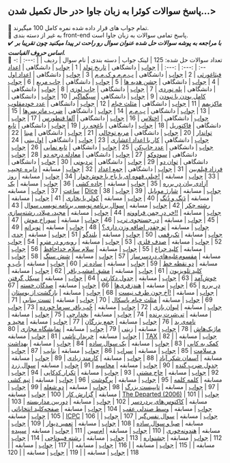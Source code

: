 ## پاسخ سوالات کوئرا به زبان جاوا <در حال تکمیل شدن...>
:small_blue_diamond: تمام جواب های قرار داده شده نمره کامل 100 میگیرند.
<br /> :small_blue_diamond: به غیر از دسته بندی front-end پاسخ تمامی سوالات به زبان جاوا است.
<br /> :heavy_check_mark: ***با مراجعه به پوشه سوالات حل شده عنوان سوال رو راحت تر پیدا میکنید چون تقریبا بر اساس حروف الفباست.***
<br /> :small_blue_diamond: تعداد سوالات حل شده: 125
| لینک جواب | دسته بندی | نام سوال | ردیف |
| :---: | :---: | :---: | :---: |
| [جواب](https://github.com/BaharehViani/Quera-Solutions/blob/main/%D8%B3%D9%88%D8%A7%D9%84%D8%A7%D8%AA%20%D8%AD%D9%84%20%D8%B4%D8%AF%D9%87/%D8%AA%D8%A7%D8%B1%DB%8C%D8%AE%20%D8%AA%D9%88%D9%84%D8%AF/App.java) | دانشگاهی | [تاریخ تولد](https://quera.org/problemset/615) | 1
| [جواب](https://github.com/BaharehViani/Quera-Solutions/blob/main/%D8%B3%D9%88%D8%A7%D9%84%D8%A7%D8%AA%20%D8%AD%D9%84%20%D8%B4%D8%AF%D9%87/%D8%A7%D8%B9%D8%AF%D8%A7%D8%AF%20%D9%81%DB%8C%D8%AB%D8%A7%D8%BA%D9%88%D8%B1%D8%AB%DB%8C/App.java) | دانشگاهی | [اعداد فیثاغورثی](https://quera.org/problemset/280) | 2
| [جواب](https://github.com/BaharehViani/Quera-Solutions/blob/main/%D8%B3%D9%88%D8%A7%D9%84%D8%A7%D8%AA%20%D8%AD%D9%84%20%D8%B4%D8%AF%D9%87/%D8%A8.%D9%85.%D9%85%20%D9%88%20%DA%A9.%D9%85.%D9%85/App.java) | دانشگاهی | [ب.م.م و ک.م.م](https://quera.org/problemset/590) | 3
| [جواب](https://github.com/BaharehViani/Quera-Solutions/blob/main/%D8%B3%D9%88%D8%A7%D9%84%D8%A7%D8%AA%20%D8%AD%D9%84%20%D8%B4%D8%AF%D9%87/%D8%A7%D8%B9%D8%AF%D8%A7%D8%AF%20%D8%A7%D9%88%D9%84/App.java) | دانشگاهی | [اعداد اول](https://quera.org/problemset/293) | 4
| [جواب](https://github.com/BaharehViani/Quera-Solutions/blob/main/%D8%B3%D9%88%D8%A7%D9%84%D8%A7%D8%AA%20%D8%AD%D9%84%20%D8%B4%D8%AF%D9%87/%D8%AC%D8%B4%D9%86%20%D9%87%D8%AF%DB%8C%D9%87%E2%80%8C%D9%87%D8%A7/App.java) | دانشگاهی | [جشن هدیه ها](https://quera.org/problemset/660) | 5
| [جواب](https://github.com/BaharehViani/Quera-Solutions/blob/main/%D8%B3%D9%88%D8%A7%D9%84%D8%A7%D8%AA%20%D8%AD%D9%84%20%D8%B4%D8%AF%D9%87/%DA%86%D8%A7%D9%BE%20%D9%85%D8%B1%D8%A8%D8%B9/App.java) | دانشگاهی | [چاپ مربع](https://quera.org/problemset/591) | 6
| [جواب](https://github.com/BaharehViani/Quera-Solutions/blob/main/%D8%B3%D9%88%D8%A7%D9%84%D8%A7%D8%AA%20%D8%AD%D9%84%20%D8%B4%D8%AF%D9%87/%D9%BE%D9%84%D9%87%E2%80%8C%D9%86%D9%88%D8%B1%D8%AF%DB%8C/App.java) | دانشگاهی | [پله نوردی](https://quera.org/problemset/603) | 7
| [جواب](https://github.com/BaharehViani/Quera-Solutions/blob/main/%D8%B3%D9%88%D8%A7%D9%84%D8%A7%D8%AA%20%D8%AD%D9%84%20%D8%B4%D8%AF%D9%87/%DA%86%D8%A7%D9%BE%20%D9%84%D9%88%D8%B2%DB%8C/App.java) | دانشگاهی | [چاپ لوزی](https://quera.org/problemset/618) | 8
| [جواب](https://github.com/BaharehViani/Quera-Solutions/blob/main/%D8%B3%D9%88%D8%A7%D9%84%D8%A7%D8%AA%20%D8%AD%D9%84%20%D8%B4%D8%AF%D9%87/%DA%A9%D8%A7%D9%85%D9%84%20%D8%A8%D9%88%D8%AF%D9%86%20%DB%8C%D8%A7%20%D9%86%D8%A8%D9%88%D8%AF%D9%86/App.java) | دانشگاهی | [کامل بودن یا نبودن](https://quera.org/problemset/282) | 9
| [جواب](https://github.com/BaharehViani/Quera-Solutions/blob/main/%D8%B3%D9%88%D8%A7%D9%84%D8%A7%D8%AA%20%D8%AD%D9%84%20%D8%B4%D8%AF%D9%87/%D8%B3%DB%8C%DA%AF%D9%85%D8%A7%DA%AF%DB%8C%D8%B1/App.java) | دانشگاهی | [سیگماگیر](https://quera.org/problemset/647) | 10
| [جواب](https://github.com/BaharehViani/Quera-Solutions/blob/main/%D8%B3%D9%88%D8%A7%D9%84%D8%A7%D8%AA%20%D8%AD%D9%84%20%D8%B4%D8%AF%D9%87/%D9%85%D8%A7%DA%A9%D8%B2%DB%8C%D9%85%D9%85/App.java) | دانشگاهی | [ماکزیمم](https://quera.org/problemset/588) | 11
| [جواب](https://github.com/BaharehViani/Quera-Solutions/blob/main/%D8%B3%D9%88%D8%A7%D9%84%D8%A7%D8%AA%20%D8%AD%D9%84%20%D8%B4%D8%AF%D9%87/%D9%85%D8%AB%D9%84%D8%AB%20%D8%AE%DB%8C%D8%A7%D9%85/App.java) | دانشگاهی | [مثلث خیام](https://quera.org/problemset/595) | 12
| [جواب](https://github.com/BaharehViani/Quera-Solutions/blob/main/%D8%B3%D9%88%D8%A7%D9%84%D8%A7%D8%AA%20%D8%AD%D9%84%20%D8%B4%D8%AF%D9%87/%D8%B9%D8%AF%D8%AF%20%D8%AE%D9%88%D8%AF%D9%85%D9%82%D9%84%D9%88%D8%A8/App.java) | دانشگاهی | [عدد خودمقلوب](https://quera.org/problemset/617) | 13
| [جواب](https://github.com/BaharehViani/Quera-Solutions/blob/main/%D8%B3%D9%88%D8%A7%D9%84%D8%A7%D8%AA%20%D8%AD%D9%84%20%D8%B4%D8%AF%D9%87/%D8%A8.%D9%85.%D9%85/App.java) | دانشگاهی | [ب.م.م](https://quera.org/problemset/305) | 14
| [جواب](https://github.com/BaharehViani/Quera-Solutions/blob/main/%D8%B3%D9%88%D8%A7%D9%84%D8%A7%D8%AA%20%D8%AD%D9%84%20%D8%B4%D8%AF%D9%87/%D8%B6%D8%B1%D8%A8%20%D9%85%D8%A7%D8%AA%D8%B1%DB%8C%D8%B3%E2%80%8C%D9%87%D8%A7/App.java) | دانشگاهی | [ضرب ماتریس‌ها](https://quera.org/problemset/607) | 15
| [جواب](https://github.com/BaharehViani/Quera-Solutions/blob/main/%D8%B3%D9%88%D8%A7%D9%84%D8%A7%D8%AA%20%D8%AD%D9%84%20%D8%B4%D8%AF%D9%87/%D8%A7%D8%AE%D8%AA%D9%84%D8%A7%D8%B3/App.java) | دانشگاهی | [اختلاس](https://quera.org/problemset/177664) | 16
| [جواب](https://github.com/BaharehViani/Quera-Solutions/blob/main/%D8%B3%D9%88%D8%A7%D9%84%D8%A7%D8%AA%20%D8%AD%D9%84%20%D8%B4%D8%AF%D9%87/%D8%A2%D9%84%D9%81%D8%A7%20%D9%82%D9%86%D8%B7%D9%88%D8%B1%D8%B3/App.java) | دانشگاهی | [آلفا قنطورس](https://quera.org/problemset/66859) | 17
| [جواب](https://github.com/BaharehViani/Quera-Solutions/blob/main/%D8%B3%D9%88%D8%A7%D9%84%D8%A7%D8%AA%20%D8%AD%D9%84%20%D8%B4%D8%AF%D9%87/%D9%81%D8%A7%DA%A9%D8%AA%D9%88%D8%B1%DB%8C%D9%84/App.java) | دانشگاهی | [فاکتوریل](https://quera.org/problemset/589) | 18
| [جواب](https://github.com/BaharehViani/Quera-Solutions/blob/main/%D8%B3%D9%88%D8%A7%D9%84%D8%A7%D8%AA%20%D8%AD%D9%84%20%D8%B4%D8%AF%D9%87/%D8%A8%D8%A7%D8%BA%DA%86%D9%87%20%D8%B1%D8%B2/App.java) | دانشگاهی | [باغچه رز](https://quera.org/problemset/66867) | 19
| [جواب](https://github.com/BaharehViani/Quera-Solutions/blob/main/%D8%B3%D9%88%D8%A7%D9%84%D8%A7%D8%AA%20%D8%AD%D9%84%20%D8%B4%D8%AF%D9%87/%D8%AA%D8%A7%D8%A8%D8%B9%20%D8%AA%D9%88%D8%A7%D9%86%D8%AF%D8%A7%D8%B1/App.java) | دانشگاهی | [تابع تواندار](https://quera.org/problemset/304) | 20
| [جواب](https://github.com/BaharehViani/Quera-Solutions/blob/main/%D8%B3%D9%88%D8%A7%D9%84%D8%A7%D8%AA%20%D8%AD%D9%84%20%D8%B4%D8%AF%D9%87/%D9%85%D8%B1%D8%A8%D8%B9%20%D8%AA%D9%88%D8%AE%D8%A7%D9%84%DB%8C/App.java) | دانشگاهی | [مربع توخالی](https://quera.org/problemset/283) | 21
| [جواب](https://github.com/BaharehViani/Quera-Solutions/blob/main/%D8%B3%D9%88%D8%A7%D9%84%D8%A7%D8%AA%20%D8%AD%D9%84%20%D8%B4%D8%AF%D9%87/%D9%85%D8%A8%D9%86%D8%A7/App.java) | دانشگاهی | [مبنا](https://quera.org/problemset/594) | 22
| [جواب](https://github.com/BaharehViani/Quera-Solutions/blob/main/%D8%B3%D9%88%D8%A7%D9%84%D8%A7%D8%AA%20%D8%AD%D9%84%20%D8%B4%D8%AF%D9%87/%DA%A9%D8%A7%D8%B1%20%D8%A8%D8%A7%20%D8%A7%D8%B9%D8%AF%D8%A7%D8%AF%20%D8%A7%D8%B9%D8%B4%D8%A7%D8%B1%DB%8C/App.java) | دانشگاهی | [کار با اعداد اعشاری](https://quera.org/problemset/292) | 23
| [جواب](https://github.com/BaharehViani/Quera-Solutions/blob/main/%D8%B3%D9%88%D8%A7%D9%84%D8%A7%D8%AA%20%D8%AD%D9%84%20%D8%B4%D8%AF%D9%87/%D8%A7%D9%88%D9%84%E2%80%8C%D8%A8%DB%8C%D9%86%DB%8C/App.java) | دانشگاهی | [اول‌بینی](https://quera.org/problemset/649) | 24
| [جواب](https://github.com/BaharehViani/Quera-Solutions/blob/main/%D8%B3%D9%88%D8%A7%D9%84%D8%A7%D8%AA%20%D8%AD%D9%84%20%D8%B4%D8%AF%D9%87/%D8%B9%D8%AF%D8%AF%20%DA%86%D8%A7%D9%BE%E2%80%8C%DA%A9%D9%86/App.java) | دانشگاهی | [عدد چاپ‌کن](https://quera.org/problemset/9774) | 25
| [جواب](https://github.com/BaharehViani/Quera-Solutions/blob/main/%D8%B3%D9%88%D8%A7%D9%84%D8%A7%D8%AA%20%D8%AD%D9%84%20%D8%B4%D8%AF%D9%87/%D8%AA%D8%A7%D8%A8%D8%B9%20%D9%86%D9%85%D8%A7%DB%8C%DB%8C/App.java) | دانشگاهی | [تابع نمایی](https://quera.org/problemset/297) | 26
| [جواب](https://github.com/BaharehViani/Quera-Solutions/blob/main/%D8%B3%D9%88%D8%A7%D9%84%D8%A7%D8%AA%20%D8%AD%D9%84%20%D8%B4%D8%AF%D9%87/%D8%B3%D9%88%D8%AF%D9%88%DA%A9%D9%88/App.java) | دانشگاهی | [سودوکو](https://quera.org/problemset/9743) | 27
| [جواب](https://github.com/BaharehViani/Quera-Solutions/blob/main/%D8%B3%D9%88%D8%A7%D9%84%D8%A7%D8%AA%20%D8%AD%D9%84%20%D8%B4%D8%AF%D9%87/%D9%85%D8%B9%D8%A7%D8%AF%D9%84%D9%87%20%D8%AF%D8%B1%D8%AC%D9%87%20%D8%AF%D9%88/App.java) | دانشگاهی | [معادله درجه دو](https://quera.org/problemset/294) | 28
| [جواب](https://github.com/BaharehViani/Quera-Solutions/blob/main/%D8%B3%D9%88%D8%A7%D9%84%D8%A7%D8%AA%20%D8%AD%D9%84%20%D8%B4%D8%AF%D9%87/%D8%AA%D9%88%D8%A7%D9%86%20%D8%AF%D9%88/App.java) | دانشگاهی | [توان دو](https://quera.org/problemset/616) | 29
| [جواب](https://github.com/BaharehViani/Quera-Solutions/blob/main/%D8%B3%D9%88%D8%A7%D9%84%D8%A7%D8%AA%20%D8%AD%D9%84%20%D8%B4%D8%AF%D9%87/%D9%86%D8%B1%D8%AF%D8%A8%D9%88%D9%86%DB%8C/App.java) | دانشگاهی | [نردبونی](https://quera.org/problemset/640) | 30
| [جواب](https://github.com/BaharehViani/Quera-Solutions/blob/main/%D8%B3%D9%88%D8%A7%D9%84%D8%A7%D8%AA%20%D8%AD%D9%84%20%D8%B4%D8%AF%D9%87/%D9%81%D8%B1%D8%B2%D8%A7%D8%AF%20%D9%81%DB%8C%D9%84%D9%85%E2%80%8C%D8%A8%DB%8C%D9%86/App.java) | دانشگاهی | [فرزاد فیلم‌بین](https://quera.org/problemset/655) | 31
| [جواب](https://github.com/BaharehViani/Quera-Solutions/blob/main/%D8%B3%D9%88%D8%A7%D9%84%D8%A7%D8%AA%20%D8%AD%D9%84%20%D8%B4%D8%AF%D9%87/%D8%AC%D9%85%D8%B9%20%D8%A7%D8%B9%D8%AF%D8%A7%D8%AF/App.java) | دانشگاهی | [جمع اعداد](https://quera.org/problemset/637) | 32
| [جواب](https://github.com/BaharehViani/Quera-Solutions/blob/main/%D8%B3%D9%88%D8%A7%D9%84%D8%A7%D8%AA%20%D8%AD%D9%84%20%D8%B4%D8%AF%D9%87/%D8%AF%D8%A7%DB%8C%D8%B1%D9%87%20%D8%B9%D8%AC%DB%8C%D8%A8/App.java) | مسابقه | [دایره عجیب](https://quera.org/problemset/34081) | 33
| [جواب](https://github.com/BaharehViani/Quera-Solutions/blob/main/%D8%B3%D9%88%D8%A7%D9%84%D8%A7%D8%AA%20%D8%AD%D9%84%20%D8%B4%D8%AF%D9%87/%D8%AE%DB%8C%D9%84%DB%8C%20%D9%82%D9%87%D9%88%D9%87%20%D8%A7%DB%8C%20%DB%8C%D8%A7%20%D8%A8%D8%A7%D8%AC%20%DB%8C%D8%A7%20%D8%AE%D9%88%D8%B4%E2%80%8C%D8%AE%D9%88%D8%A7%D8%B1!/App.java) | مسابقه | [!خیلی قهوه ای یا باج یا خوش‌خوار](https://quera.org/problemset/9596) | 34
| [جواب](https://github.com/BaharehViani/Quera-Solutions/blob/main/%D8%B3%D9%88%D8%A7%D9%84%D8%A7%D8%AA%20%D8%AD%D9%84%20%D8%B4%D8%AF%D9%87/%D8%B1%D9%88%D8%B2%20%D8%A2%D8%B2%D8%A7%D8%AF%DB%8C%20%D8%A8%DB%8C%D8%A7%D9%86%20%D8%AF%D8%B1%20%D8%A8%D8%B1%D8%B1%D9%87/App.java) | مسابقه | [روز آزادی بیان در برره](https://quera.org/problemset/10162) | 35
| [جواب](https://github.com/BaharehViani/Quera-Solutions/blob/main/%D8%B3%D9%88%D8%A7%D9%84%D8%A7%D8%AA%20%D8%AD%D9%84%20%D8%B4%D8%AF%D9%87/%D8%AC%D8%A7%D8%AF%D9%87%20%DA%A9%D8%B4%DB%8C/App.java) | مسابقه | [جاده کشی](https://quera.org/problemset/2637) | 36
| [جواب](https://github.com/BaharehViani/Quera-Solutions/blob/main/%D8%B3%D9%88%D8%A7%D9%84%D8%A7%D8%AA%20%D8%AD%D9%84%20%D8%B4%D8%AF%D9%87/%DB%8C%DA%A9%20%D8%B3%D8%A7%D8%B9%D8%AA/App.java) | مسابقه | [یک ساعت](https://quera.org/problemset/2886) | 37
| [جواب](https://github.com/BaharehViani/Quera-Solutions/blob/main/%D8%B3%D9%88%D8%A7%D9%84%D8%A7%D8%AA%20%D8%AD%D9%84%20%D8%B4%D8%AF%D9%87/Dice/App.java) | مسابقه | [Dice](https://quera.org/problemset/41175) | 38
| [جواب](https://github.com/BaharehViani/Quera-Solutions/blob/main/%D8%B3%D9%88%D8%A7%D9%84%D8%A7%D8%AA%20%D8%AD%D9%84%20%D8%B4%D8%AF%D9%87/%D8%B4%D8%A7%D8%B1%DA%98%20%D9%85%D9%88%D8%A8%D8%A7%DB%8C%D9%84/App.java) | مسابقه | [شارژ موبایل](https://quera.org/problemset/17244) | 39
| [جواب](https://github.com/BaharehViani/Quera-Solutions/blob/main/%D8%B3%D9%88%D8%A7%D9%84%D8%A7%D8%AA%20%D8%AD%D9%84%20%D8%B4%D8%AF%D9%87/%D8%AF%D9%8E%D9%86%DA%AF%20%D9%88%20%D8%AF%D9%8F%D9%86%DA%AF/App.java) | مسابقه | [دَنگ و دُنگ](https://quera.org/problemset/127290) | 40
| [جواب](https://github.com/BaharehViani/Quera-Solutions/blob/main/%D8%B3%D9%88%D8%A7%D9%84%D8%A7%D8%AA%20%D8%AD%D9%84%20%D8%B4%D8%AF%D9%87/%DA%A9%D9%88%D9%84%D8%B1%20%DB%8C%D8%A7%20%D8%A8%D8%AE%D8%A7%D8%B1%DB%8C/App.java) | مسابقه | [کولر یا بخاری](https://quera.org/problemset/147635) | 41
| [جواب](https://github.com/BaharehViani/Quera-Solutions/blob/main/%D8%B3%D9%88%D8%A7%D9%84%D8%A7%D8%AA%20%D8%AD%D9%84%20%D8%B4%D8%AF%D9%87/%D8%B1%D8%B4%D8%AA%D9%87%20%DA%86%DA%A9%D8%B1/App.java) | مسابقه | [رشته چکر](https://quera.org/problemset/106795) | 42
| [جواب](https://github.com/BaharehViani/Quera-Solutions/blob/main/%D8%B3%D9%88%D8%A7%D9%84%D8%A7%D8%AA%20%D8%AD%D9%84%20%D8%B4%D8%AF%D9%87/%D8%B3%D9%88%D8%A7%D9%84%20%D8%A8%D8%B1%D9%86%D8%A7%D9%85%D9%87%20%D9%86%D9%88%DB%8C%D8%B3%DB%8C%20%D8%A8%D8%B1%D9%86%D8%A7%D9%85%D9%87%20%D9%86%D9%88%DB%8C%D8%B3%DB%8C%20%D8%B3%D9%88%D8%A7%D9%84/App.java) | مسابقه | [سوال برنامه نویسی برنامه نویسی سوال](https://quera.org/problemset/3408) | 43
| [جواب](https://github.com/BaharehViani/Quera-Solutions/blob/main/%D8%B3%D9%88%D8%A7%D9%84%D8%A7%D8%AA%20%D8%AD%D9%84%20%D8%B4%D8%AF%D9%87/%D8%AE%D8%B1%20%D8%AF%D8%B1%20%DA%86%D9%85%D9%86%20%D9%81%D8%B1%D8%A7%D9%88%D9%88%D9%86%D9%87!!/App.java) | مسابقه | [!!خر در چمن فراوونه](https://quera.org/problemset/4065) | 44
| [جواب](https://github.com/BaharehViani/Quera-Solutions/blob/main/%D8%B3%D9%88%D8%A7%D9%84%D8%A7%D8%AA%20%D8%AD%D9%84%20%D8%B4%D8%AF%D9%87/%D9%85%D8%AC%DB%8C%D8%AF%D8%8C%20%D9%85%DB%8C%D9%84%D8%A7%D8%AF%D8%8C%20%D8%B1%D8%B4%D8%AA%D9%87%E2%80%8C%D8%B3%D8%A7%D8%B2%DB%8C/App.java) | مسابقه | [مجید، میلاد، رشته‌سازی](https://quera.org/problemset/9110) | 45
| [جواب](https://github.com/BaharehViani/Quera-Solutions/blob/main/%D8%B3%D9%88%D8%A7%D9%84%D8%A7%D8%AA%20%D8%AD%D9%84%20%D8%B4%D8%AF%D9%87/%D8%AF%D8%B1%20%D8%AC%D8%B3%D8%AA%D8%AC%D9%88%DB%8C%20%D8%AA%D8%B1%D8%A8/App.java) | مسابقه | [در جستجوی ترب](https://quera.org/problemset/62451) | 46
| [جواب](https://github.com/BaharehViani/Quera-Solutions/blob/main/%D8%B3%D9%88%D8%A7%D9%84%D8%A7%D8%AA%20%D8%AD%D9%84%20%D8%B4%D8%AF%D9%87/%D8%B3%D9%88%D8%B1%D8%A7%D8%AE%20%D9%85%D9%88%D8%B4/App.java) | مسابقه | [سوراخ موش](https://quera.org/problemset/91712) | 47
| [جواب](https://github.com/BaharehViani/Quera-Solutions/blob/main/%D8%B3%D9%88%D8%A7%D9%84%D8%A7%D8%AA%20%D8%AD%D9%84%20%D8%B4%D8%AF%D9%87/%D8%AA%D9%88%20%DA%86%D9%82%D8%AF%D8%B1%20%D8%A7%D8%B6%D8%A7%D9%81%D9%87%20%D9%88%D8%B2%D9%86%20%D8%AF%D8%A7%D8%B1%DB%8C%D8%9F/App.java) | مسابقه | [تو چقدر اضافه وزن داری؟](https://quera.org/problemset/3404) | 48
| [جواب](https://github.com/BaharehViani/Quera-Solutions/blob/main/%D8%B3%D9%88%D8%A7%D9%84%D8%A7%D8%AA%20%D8%AD%D9%84%20%D8%B4%D8%AF%D9%87/%D9%86%D9%88%D8%A8%D8%B1%D8%A7%D9%86%D9%87/App.java) | مسابقه | [نوبرانه](https://quera.org/problemset/104588) | 49
| [جواب](https://github.com/BaharehViani/Quera-Solutions/blob/main/%D8%B3%D9%88%D8%A7%D9%84%D8%A7%D8%AA%20%D8%AD%D9%84%20%D8%B4%D8%AF%D9%87/%D8%AA%DA%A9%E2%80%8C%D8%B1%D9%82%D9%85%DB%8C/App.java) | مسابقه | [تک‌رقمی](https://quera.org/problemset/3539) | 50
| [جواب](https://github.com/BaharehViani/Quera-Solutions/blob/main/%D8%B3%D9%88%D8%A7%D9%84%D8%A7%D8%AA%20%D8%AD%D9%84%20%D8%B4%D8%AF%D9%87/%D8%A8%D9%84%D9%86%D8%AF%DA%AF%D9%88/App.java) | مسابقه | [بلندگو](https://quera.org/problemset/3430) | 51
| [جواب](https://github.com/BaharehViani/Quera-Solutions/blob/main/%D8%B3%D9%88%D8%A7%D9%84%D8%A7%D8%AA%20%D8%AD%D9%84%20%D8%B4%D8%AF%D9%87/%D8%AC%D8%AF%DB%8C/App.java) | مسابقه | [جدی](https://quera.org/problemset/34085) | 52
| [جواب](https://github.com/BaharehViani/Quera-Solutions/blob/main/%D8%B3%D9%88%D8%A7%D9%84%D8%A7%D8%AA%20%D8%AD%D9%84%20%D8%B4%D8%AF%D9%87/%D8%B5%D8%AF%D9%81%20%D9%81%D9%84%D8%B2%DB%8C/App.java) | مسابقه | [صدف فلزی](https://quera.org/problemset/6581) | 53
| [جواب](https://github.com/BaharehViani/Quera-Solutions/blob/main/%D8%B3%D9%88%D8%A7%D9%84%D8%A7%D8%AA%20%D8%AD%D9%84%20%D8%B4%D8%AF%D9%87/%D8%B1%D9%88%D8%A8%D9%87%E2%80%8C%D8%B1%D9%88%20%D8%AF%D8%B1%20%D9%85%D8%AA%D8%B1%D9%88/App.java) | مسابقه | [روبه‌رو در مترو](https://quera.org/problemset/218361) | 54
| [جواب](https://github.com/BaharehViani/Quera-Solutions/blob/main/%D8%B3%D9%88%D8%A7%D9%84%D8%A7%D8%AA%20%D8%AD%D9%84%20%D8%B4%D8%AF%D9%87/%DA%A9%D9%84%DB%8C%D8%AF%20%DA%86%D8%B1%D8%A7%D8%BA/App.java) | مسابقه | [کلید چراغ](https://quera.org/problemset/49028) | 55
| [جواب](https://github.com/BaharehViani/Quera-Solutions/blob/main/%D8%B3%D9%88%D8%A7%D9%84%D8%A7%D8%AA%20%D8%AD%D9%84%20%D8%B4%D8%AF%D9%87/%D8%B3%D9%84%D8%A7%D9%85%20%D8%B3%D9%84%D8%A7%D9%85%20%D8%AE%D8%AF%D8%A7%D8%AD%D8%A7%D9%81%D8%B8/App.java) | مسابقه | [سلام سلام خداحافظ](https://quera.org/problemset/31021) | 56
| [جواب](https://github.com/BaharehViani/Quera-Solutions/blob/main/%D8%B3%D9%88%D8%A7%D9%84%D8%A7%D8%AA%20%D8%AD%D9%84%20%D8%B4%D8%AF%D9%87/%D9%85%D9%82%D8%B3%D9%88%D9%85%E2%80%8C%D8%B9%D9%84%DB%8C%D9%87%E2%80%8C%D9%87%D8%A7%DB%8C%20%D8%AF%D8%B1%D8%AF%D8%B3%D8%B1%D8%B3%D8%A7%D8%B2/App.java) | مسابقه | [مقسوم‌علیه‌های دردسرساز](https://quera.org/problemset/33045) | 57
| [جواب](https://github.com/BaharehViani/Quera-Solutions/blob/main/%D8%B3%D9%88%D8%A7%D9%84%D8%A7%D8%AA%20%D8%AD%D9%84%20%D8%B4%D8%AF%D9%87/%D8%B4%D8%B4%20%D8%B3%D9%86%DA%AF/main.py) | مسابقه | [شش سنگ](https://quera.org/problemset/211019) | 58
| [جواب](https://github.com/BaharehViani/Quera-Solutions/blob/main/%D8%B3%D9%88%D8%A7%D9%84%D8%A7%D8%AA%20%D8%AD%D9%84%20%D8%B4%D8%AF%D9%87/%D8%AF%D9%88%20%D9%86%D9%82%D8%B7%D9%87%20%D8%AE%D8%B7/App.java) | مسابقه | [دو نقطه خط](https://quera.org/problemset/3414) | 59
| [جواب](https://github.com/BaharehViani/Quera-Solutions/blob/main/%D8%B3%D9%88%D8%A7%D9%84%D8%A7%D8%AA%20%D8%AD%D9%84%20%D8%B4%D8%AF%D9%87/%D8%B3%D8%A7%D8%AF%D9%87%20%D8%AA%D8%B1/App.java) | مسابقه | [ساده تر](https://quera.org/problemset/3403) | 60
| [جواب](https://github.com/BaharehViani/Quera-Solutions/blob/main/%D8%B3%D9%88%D8%A7%D9%84%D8%A7%D8%AA%20%D8%AD%D9%84%20%D8%B4%D8%AF%D9%87/%D8%A8%D8%A7%D8%A8%20%D9%88%20%DA%A9%D9%84%DB%8C%D8%AF%20%D8%AA%D9%84%D9%88%DB%8C%D8%B2%DB%8C%D9%88%D9%86/App.java) | مسابقه | [باب و کلید تلویزیون](https://quera.org/problemset/14580) | 61
| [جواب](https://github.com/BaharehViani/Quera-Solutions/blob/main/%D8%B3%D9%88%D8%A7%D9%84%D8%A7%D8%AA%20%D8%AD%D9%84%20%D8%B4%D8%AF%D9%87/%D9%85%D8%B4%D9%82%20%D8%A7%D9%85%D8%B4%D8%A8%20%D8%A8%D8%A7%D9%82%D8%B1/App.java) | مسابقه | [مشق امشب باقر](https://quera.org/problemset/10230) | 62
| [جواب](https://github.com/BaharehViani/Quera-Solutions/blob/main/%D8%B3%D9%88%D8%A7%D9%84%D8%A7%D8%AA%20%D8%AD%D9%84%20%D8%B4%D8%AF%D9%87/%D8%AE%D9%88%D8%B4%E2%80%8C%D8%A2%D9%85%D8%AF/App.java) | مسابقه | [خوش‌آمد](https://quera.org/problemset/123798) | 63
| [جواب](https://github.com/BaharehViani/Quera-Solutions/blob/main/%D8%B3%D9%88%D8%A7%D9%84%D8%A7%D8%AA%20%D8%AD%D9%84%20%D8%B4%D8%AF%D9%87/%D8%AC%D8%AF%D9%88%D9%84%20%D8%AF%DA%A9%D8%A7%D8%B1%D8%AA%DB%8C/App.java) | مسابقه | [جدول دکارتی](https://quera.org/problemset/209103) | 64
| [جواب](https://github.com/BaharehViani/Quera-Solutions/blob/main/%D8%B3%D9%88%D8%A7%D9%84%D8%A7%D8%AA%20%D8%AD%D9%84%20%D8%B4%D8%AF%D9%87/%D8%B3%DB%8C%DA%A9%D9%84%20%DA%AF%D8%B1%D9%81%D8%AA%D9%86%20%D8%AF%D8%B1%20%D8%A8%D8%B1%D8%B1%D9%87/App.java) | مسابقه | [سیکل گرفتن در برره](https://quera.org/problemset/10166) | 65
| [جواب](https://github.com/BaharehViani/Quera-Solutions/blob/main/%D8%B3%D9%88%D8%A7%D9%84%D8%A7%D8%AA%20%D8%AD%D9%84%20%D8%B4%D8%AF%D9%87/%D9%87%D9%86%D8%AF%D8%B2%D9%81%D8%B1%DB%8C%E2%80%8C%D9%87%D8%A7/App.java) | مسابقه | [هندزفری‌ها](https://quera.org/problemset/110014) | 66
| [جواب](https://github.com/BaharehViani/Quera-Solutions/blob/main/%D8%B3%D9%88%D8%A7%D9%84%D8%A7%D8%AA%20%D8%AD%D9%84%20%D8%B4%D8%AF%D9%87/%D8%B5%D8%AF%DA%AF%D8%A7%D9%86%20%D8%AE%D8%B3%D8%AA%D9%87/App.java) | مسابقه | [صدگان خسته](https://quera.org/problemset/3406) | 67
| [جواب](https://github.com/BaharehViani/Quera-Solutions/blob/main/%D8%B3%D9%88%D8%A7%D9%84%D8%A7%D8%AA%20%D8%AD%D9%84%20%D8%B4%D8%AF%D9%87/%D8%A2%D8%AE%20%D8%AC%D9%88%D9%86%20%D8%B7%D8%B1%D9%81%20%D9%86%DB%8C%D8%B3%D8%AA!/App.java) | مسابقه | [!آخ جون طرف نیست](https://quera.org/problemset/3538) | 68
| [جواب](https://github.com/BaharehViani/Quera-Solutions/blob/main/%D8%B3%D9%88%D8%A7%D9%84%D8%A7%D8%AA%20%D8%AD%D9%84%20%D8%B4%D8%AF%D9%87/%D8%A8%D8%A7%D8%B2%DA%AF%D8%B4%D8%AA%20%D8%A7%D8%B2%20%D8%A8%D9%88%D8%B3%D8%AA%D8%A7%D9%86/App.java) | مسابقه | [بازگشت از بوستان](https://quera.org/problemset/3029) | 69
| [جواب](https://github.com/BaharehViani/Quera-Solutions/blob/main/%D8%B3%D9%88%D8%A7%D9%84%D8%A7%D8%AA%20%D8%AD%D9%84%20%D8%B4%D8%AF%D9%87/%D9%85%D8%AB%D9%84%D8%AB%20%D8%AE%DB%8C%D8%A7%D9%85%20%D9%BE%D8%A7%D8%B3%DA%A9%D8%A7%D9%84/App.java) | مسابقه | [مثلث خیام پاسکال](https://quera.org/problemset/3410) | 70
| [جواب](https://github.com/BaharehViani/Quera-Solutions/blob/main/%D8%B3%D9%88%D8%A7%D9%84%D8%A7%D8%AA%20%D8%AD%D9%84%20%D8%B4%D8%AF%D9%87/%D8%AA%D8%B3%D8%AA%20%D8%A8%DB%8C%D9%86%D8%A7%DB%8C%DB%8C/App.java) | مسابقه | [تست بینایی](https://quera.org/problemset/2659) | 71
| [جواب](https://github.com/BaharehViani/Quera-Solutions/blob/main/%D8%B3%D9%88%D8%A7%D9%84%D8%A7%D8%AA%20%D8%AD%D9%84%20%D8%B4%D8%AF%D9%87/%D9%84%DB%8C%D9%88%D8%A7%D9%86%20%D8%A8%D8%A7%D8%B2%DB%8C/App.java) | مسابقه | [لیوان بازی](https://quera.org/problemset/8901) | 72
| [جواب](https://github.com/BaharehViani/Quera-Solutions/blob/main/%D8%B3%D9%88%D8%A7%D9%84%D8%A7%D8%AA%20%D8%AD%D9%84%20%D8%B4%D8%AF%D9%87/%D8%AE%D9%8F%D8%A8%20%D8%A8%D8%A7%D9%82%D8%B1%20%D8%B3%D8%B1%D9%85%D8%A7%20%D8%AE%D9%88%D8%B1%D8%AF%D9%87/App.java) | مسابقه | [خُب باقر سرما خورده](https://quera.org/problemset/10231) | 73
| [جواب](https://github.com/BaharehViani/Quera-Solutions/blob/main/%D8%B3%D9%88%D8%A7%D9%84%D8%A7%D8%AA%20%D8%AD%D9%84%20%D8%B4%D8%AF%D9%87/%D8%AA%DB%8C%E2%80%8C%D8%B4%D8%B1%D8%AA%20%D8%A8%D8%B1%D9%86%D8%AF%D9%87/App.java) | مسابقه | [تی‌شرت برنده](https://quera.org/problemset/3107) | 74
| [جواب](https://github.com/BaharehViani/Quera-Solutions/blob/main/%D8%B3%D9%88%D8%A7%D9%84%D8%A7%D8%AA%20%D8%AD%D9%84%20%D8%B4%D8%AF%D9%87/%DB%8C%D8%AE%D8%AF%D8%A7%D8%B1%DA%86%DB%8C/App.java) | مسابقه | [یخدارچی](https://quera.org/problemset/3429) | 75
| [جواب](https://github.com/BaharehViani/Quera-Solutions/blob/main/%D8%B3%D9%88%D8%A7%D9%84%D8%A7%D8%AA%20%D8%AD%D9%84%20%D8%B4%D8%AF%D9%87/%D9%86%D8%A7%D9%85%D9%87%E2%80%8C%DB%8C%20%D8%A8%D8%AF/App.java) | مسابقه | [نامه‌ی بد](https://quera.org/problemset/7609) | 76
| [جواب](https://github.com/BaharehViani/Quera-Solutions/blob/main/%D8%B3%D9%88%D8%A7%D9%84%D8%A7%D8%AA%20%D8%AD%D9%84%20%D8%B4%D8%AF%D9%87/%D8%AC%D9%85%D8%B9%20%D8%A8%D8%B2%D8%B1%DA%AF%D8%A7%D9%86/App.java) | مسابقه | [جمع بزرگان](https://quera.org/problemset/2551) | 77
| [جواب](https://github.com/BaharehViani/Quera-Solutions/blob/main/%D8%B3%D9%88%D8%A7%D9%84%D8%A7%D8%AA%20%D8%AD%D9%84%20%D8%B4%D8%AF%D9%87/%D9%85%D8%AC%DB%8C%D8%AF%20%D9%88%20%D9%85%D8%A7%DA%98%DB%8C%DA%A9%E2%80%8C%D9%87%D8%A7%D8%B4/App.java) | مسابقه | [مجید و ماژیک‌هاش](https://quera.org/problemset/9109) | 78
| [جواب](https://github.com/BaharehViani/Quera-Solutions/blob/main/%D8%B3%D9%88%D8%A7%D9%84%D8%A7%D8%AA%20%D8%AD%D9%84%20%D8%B4%D8%AF%D9%87/%D8%B2%DB%8C%D9%86%DB%8C/App.java) | مسابقه | [زینی](https://quera.org/problemset/33023) | 79
| [جواب](https://github.com/BaharehViani/Quera-Solutions/blob/main/%D8%B3%D9%88%D8%A7%D9%84%D8%A7%D8%AA%20%D8%AD%D9%84%20%D8%B4%D8%AF%D9%87/%D9%86%D9%85%D8%A7%DB%8C%D8%B4%DA%AF%D8%A7%D9%87%20%D9%85%D8%AC%D8%A7%D8%B2%DB%8C/App.java) | مسابقه | [نمایشگاه مجازی](https://quera.org/problemset/110015) | 80
| [جواب](https://github.com/BaharehViani/Quera-Solutions/blob/main/%D8%B3%D9%88%D8%A7%D9%84%D8%A7%D8%AA%20%D8%AD%D9%84%20%D8%B4%D8%AF%D9%87/%D8%AE%D8%B1%DB%8C%D8%AF%D8%A7%D8%B1%20%D9%86%D8%A7%D8%B4%DB%8C/App.java) | مسابقه | [خریدار ناشی](https://quera.org/problemset/2755) | 81
| [جواب](https://github.com/BaharehViani/Quera-Solutions/blob/main/%D8%B3%D9%88%D8%A7%D9%84%D8%A7%D8%AA%20%D8%AD%D9%84%20%D8%B4%D8%AF%D9%87/TAX/App.java) | مسابقه | [TAX](https://quera.org/problemset/6313) | 82
| [جواب](https://github.com/BaharehViani/Quera-Solutions/blob/main/%D8%B3%D9%88%D8%A7%D9%84%D8%A7%D8%AA%20%D8%AD%D9%84%20%D8%B4%D8%AF%D9%87/%DA%A9%D9%85%DA%A9%20%D8%A8%D9%87%20%DA%A9%D8%A7%D9%BE%DB%8C/App.java) | مسابقه | [کمک به کاپی](https://quera.org/problemset/8838) | 83
| [جواب](https://github.com/BaharehViani/Quera-Solutions/blob/main/%D8%B3%D9%88%D8%A7%D9%84%D8%A7%D8%AA%20%D8%AD%D9%84%20%D8%B4%D8%AF%D9%87/%DB%8C%DA%A9%20%D8%B3%D9%88%D8%A7%D9%84%20%D8%B3%D8%A7%D8%AF%D9%87/App.java) | مسابقه | [یک سوال ساده](https://quera.org/problemset/2885) | 84
| [جواب](https://github.com/BaharehViani/Quera-Solutions/blob/main/%D8%B3%D9%88%D8%A7%D9%84%D8%A7%D8%AA%20%D8%AD%D9%84%20%D8%B4%D8%AF%D9%87/%D8%A8%D9%87%D8%AF%D8%A7%D8%B4%D8%AA%20%D9%88%20%D8%B3%D9%84%D8%A7%D9%85%D8%AA/App.java) | مسابقه | [بهداشت و سلامت](https://quera.org/problemset/51865) | 85
| [جواب](https://github.com/BaharehViani/Quera-Solutions/blob/main/%D8%B3%D9%88%D8%A7%D9%84%D8%A7%D8%AA%20%D8%AD%D9%84%20%D8%B4%D8%AF%D9%87/%D8%B3%D8%B1%D8%A7%D8%A8/App.java) | مسابقه | [سراب](https://quera.org/problemset/4067) | 86
| [جواب](https://github.com/BaharehViani/Quera-Solutions/blob/main/%D8%B3%D9%88%D8%A7%D9%84%D8%A7%D8%AA%20%D8%AD%D9%84%20%D8%B4%D8%AF%D9%87/%D8%A8%D8%AA%D8%A7%DB%8C%D9%BE/App.java) | مسابقه | [بتایپ](https://quera.org/problemset/28948) | 87
| [جواب](https://github.com/BaharehViani/Quera-Solutions/blob/main/%D8%B3%D9%88%D8%A7%D9%84%D8%A7%D8%AA%20%D8%AD%D9%84%20%D8%B4%D8%AF%D9%87/%D8%A2%D8%B3%D9%85%D8%A7%D9%86%20%D8%B4%DA%A9%D8%B1%20%D8%A2%D8%A8%D8%A7%D8%AF/App.java) | مسابقه | [آسمان شکر آباد](https://quera.org/problemset/6082) | 88
| [جواب](https://github.com/BaharehViani/Quera-Solutions/blob/main/%D8%B3%D9%88%D8%A7%D9%84%D8%A7%D8%AA%20%D8%AD%D9%84%20%D8%B4%D8%AF%D9%87/%DA%A9%D8%A7%D8%B1%D9%85%D9%86%D8%AF%20%D8%B2%DB%8C%D8%A7%D8%AF%DB%8C/App.java) | مسابقه | [کارمند زیادی](https://quera.org/problemset/10636) | 89
| [جواب](https://github.com/BaharehViani/Quera-Solutions/blob/main/%D8%B3%D9%88%D8%A7%D9%84%D8%A7%D8%AA%20%D8%AD%D9%84%20%D8%B4%D8%AF%D9%87/%D8%AC%D8%AF%D9%88%D9%84%20%D8%B6%D8%B1%D8%A8%20%DA%AF%D9%86%D8%AF%D9%87/App.java) | مسابقه | [جدول ضرب گنده](https://quera.org/problemset/3409) | 90
| [جواب](https://github.com/BaharehViani/Quera-Solutions/blob/main/%D8%B3%D9%88%D8%A7%D9%84%D8%A7%D8%AA%20%D8%AD%D9%84%20%D8%B4%D8%AF%D9%87/%D9%85%D8%AD%D8%A7%D8%B3%D8%A8%D9%87/App.java) | مسابقه | [محاسبه](https://quera.org/problemset/52545) | 91
| [جواب](https://github.com/BaharehViani/Quera-Solutions/blob/main/%D8%B3%D9%88%D8%A7%D9%84%D8%A7%D8%AA%20%D8%AD%D9%84%20%D8%B4%D8%AF%D9%87/%D8%B3%D9%88%D8%A7%D9%84%20%D8%B2%D8%B1%D8%AF/App.java) | مسابقه | [سوال زرد](https://quera.org/problemset/3537) | 92
| [جواب](https://github.com/BaharehViani/Quera-Solutions/blob/main/%D8%B3%D9%88%D8%A7%D9%84%D8%A7%D8%AA%20%D8%AD%D9%84%20%D8%B4%D8%AF%D9%87/%D8%AD%D8%A7%D8%AC%20%D9%85%D8%B4%D8%AA%DB%8C/main.py) | مسابقه | [حاج مشتی](https://quera.org/problemset/209104) | 93
| [جواب](https://github.com/BaharehViani/Quera-Solutions/blob/main/%D8%B3%D9%88%D8%A7%D9%84%D8%A7%D8%AA%20%D8%AD%D9%84%20%D8%B4%D8%AF%D9%87/%D8%AA%DA%A9%D8%B1%D8%A7%D8%B1%20%DA%A9%D8%AF%DA%A9%D8%A7%D9%BE%DB%8C/App.java) | مسابقه | [تکرار کدکاپی](https://quera.org/problemset/127289) | 94
| [جواب](https://github.com/BaharehViani/Quera-Solutions/blob/main/%D8%B3%D9%88%D8%A7%D9%84%D8%A7%D8%AA%20%D8%AD%D9%84%20%D8%B4%D8%AF%D9%87/%DA%A9%D9%84%D9%85%D9%87%20%DA%A9%D9%84%D9%85%D9%87/App.java) | مسابقه | [کلمه کلمه](https://quera.org/problemset/108665) | 95
| [جواب](https://github.com/BaharehViani/Quera-Solutions/blob/main/%D8%B3%D9%88%D8%A7%D9%84%D8%A7%D8%AA%20%D8%AD%D9%84%20%D8%B4%D8%AF%D9%87/%D9%BE%D8%B1%DA%AF%D9%88%D8%B4%D8%AA/App.java) | مسابقه | [پرگوشت](https://quera.org/problemset/72882) | 96
| [جواب](https://github.com/BaharehViani/Quera-Solutions/blob/main/%D8%B3%D9%88%D8%A7%D9%84%D8%A7%D8%AA%20%D8%AD%D9%84%20%D8%B4%D8%AF%D9%87/%D8%AA%DB%8C%D9%85%20%DA%A9%D8%B4%DB%8C/App.java) | مسابقه | [تیم کشی](https://quera.org/problemset/80651) | 97
| [جواب](https://github.com/BaharehViani/Quera-Solutions/blob/main/%D8%B3%D9%88%D8%A7%D9%84%D8%A7%D8%AA%20%D8%AD%D9%84%20%D8%B4%D8%AF%D9%87/%D8%AA%D8%A7%DB%8C%D9%BE%DB%8C%D8%B3%D8%AA%20%D8%A8%D8%B2%D8%B1%DA%AF/App.java) | مسابقه | [تایپیست بزرگ](https://quera.org/problemset/3416) | 98
| [جواب](https://github.com/BaharehViani/Quera-Solutions/blob/main/%D8%B3%D9%88%D8%A7%D9%84%D8%A7%D8%AA%20%D8%AD%D9%84%20%D8%B4%D8%AF%D9%87/%D8%AF%D9%88%20%D8%B4%D8%BA%D9%84%D9%87/App.java) | مسابقه | [دو شغله](https://quera.org/problemset/111990) | 99
| [جواب](https://github.com/BaharehViani/Quera-Solutions/blob/main/%D8%B3%D9%88%D8%A7%D9%84%D8%A7%D8%AA%20%D8%AD%D9%84%20%D8%B4%D8%AF%D9%87/%DA%AF%D8%B2%D8%A7%D8%B1%D8%B4%20%DA%A9%D8%A7%D8%B1/App.java) | مسابقه | [گزارش کار](https://quera.org/problemset/49535) | 100
| [جواب](https://github.com/BaharehViani/Quera-Solutions/blob/main/%D8%B3%D9%88%D8%A7%D9%84%D8%A7%D8%AA%20%D8%AD%D9%84%20%D8%B4%D8%AF%D9%87/The%20Departed%20(2006)/App.java) | مسابقه | [The Departed (2006)](https://quera.org/problemset/132251) | 101
| [جواب](https://github.com/BaharehViani/Quera-Solutions/blob/main/%D8%B3%D9%88%D8%A7%D9%84%D8%A7%D8%AA%20%D8%AD%D9%84%20%D8%B4%D8%AF%D9%87/%DA%A9%D8%A7%DA%A9%D8%AA%D9%88%D8%B3%E2%80%8C%D9%87%D8%A7%DB%8C%20%D9%BE%D8%B1%D8%AF%D8%B1%D8%AF%D8%B3%D8%B1/App.java) | مسابقه | [کاکتوس‌های پردردسر](https://quera.org/problemset/52542) | 102
| [جواب](https://github.com/BaharehViani/Quera-Solutions/blob/main/%D8%B3%D9%88%D8%A7%D9%84%D8%A7%D8%AA%20%D8%AD%D9%84%20%D8%B4%D8%AF%D9%87/%D8%AF%D9%88%D8%B1%D8%A8%DB%8C%D9%86%20%D9%85%D8%AF%D8%A7%D8%B1%D8%A8%D8%B3%D8%AA%D9%87/App.java) | مسابقه | [دوربین مداربسته](https://quera.org/problemset/2794) | 103
| [جواب](https://github.com/BaharehViani/Quera-Solutions/blob/main/%D8%B3%D9%88%D8%A7%D9%84%D8%A7%D8%AA%20%D8%AD%D9%84%20%D8%B4%D8%AF%D9%87/%D9%88%D8%B3%D8%B7%20%D8%B5%D9%86%D8%AF%D9%84%DB%8C%20%D8%B9%D9%82%D8%A8/App.java) | مسابقه | [وسط صندلی عقب](https://quera.org/problemset/3412) | 104
| [جواب](https://github.com/BaharehViani/Quera-Solutions/blob/main/%D8%B3%D9%88%D8%A7%D9%84%D8%A7%D8%AA%20%D8%AD%D9%84%20%D8%B4%D8%AF%D9%87/%D8%B5%D9%81%D8%AD%D9%87%E2%80%8C%DA%A9%D9%84%DB%8C%D8%AF%20%D8%A7%D9%86%D8%AA%D8%AE%D8%A7%D8%A8%D8%A7%D8%AA%DB%8C/App.java) | مسابقه | [صفحه‌کلید انتخاباتی](https://quera.org/problemset/7998) | 105
| [جواب](https://github.com/BaharehViani/Quera-Solutions/blob/main/%D8%B3%D9%88%D8%A7%D9%84%D8%A7%D8%AA%20%D8%AD%D9%84%20%D8%B4%D8%AF%D9%87/ICPC/App.java) | مسابقه | [ICPC](https://quera.org/problemset/26109) | 106
| [جواب](https://github.com/BaharehViani/Quera-Solutions/blob/main/%D8%B3%D9%88%D8%A7%D9%84%D8%A7%D8%AA%20%D8%AD%D9%84%20%D8%B4%D8%AF%D9%87/%D8%B3%D9%88%D8%A7%D9%84%20%D9%86%D9%81%D8%B3%E2%80%8C%DA%AF%DB%8C%D8%B1/App.java) | مسابقه | [سوال نفس‌گیر](https://quera.org/problemset/26651) | 107
| [جواب](https://github.com/BaharehViani/Quera-Solutions/blob/main/%D8%B3%D9%88%D8%A7%D9%84%D8%A7%D8%AA%20%D8%AD%D9%84%20%D8%B4%D8%AF%D9%87/%D8%B5%D8%A8%D8%A7%20%D9%88%20%D8%B3%D9%88%D8%A7%D9%84%20%D8%B3%D8%A7%D8%AF%D9%87/App.java) | مسابقه | [صبا و سوال ساده](https://quera.org/problemset/31025) | 108
| [جواب](https://github.com/BaharehViani/Quera-Solutions/blob/main/%D8%B3%D9%88%D8%A7%D9%84%D8%A7%D8%AA%20%D8%AD%D9%84%20%D8%B4%D8%AF%D9%87/%D8%AA%D8%B9%D9%85%DB%8C%D8%B1%20%D8%AF%DB%8C%D9%88%D8%A7%D8%B1/App.java) | مسابقه | [تعمیر دیوار](https://quera.org/problemset/6580) | 109
| [جواب](https://github.com/BaharehViani/Quera-Solutions/blob/main/%D8%B3%D9%88%D8%A7%D9%84%D8%A7%D8%AA%20%D8%AD%D9%84%20%D8%B4%D8%AF%D9%87/%D9%87%D9%86%D8%AF%D9%88%D9%86%D9%87%E2%80%8C%D8%AE%D9%88%D8%B1%DB%8C/App.java) | مسابقه | [هندونه‌خوری](https://quera.org/problemset/35253) | 110
| [جواب](https://github.com/BaharehViani/Quera-Solutions/blob/main/%D8%B3%D9%88%D8%A7%D9%84%D8%A7%D8%AA%20%D8%AD%D9%84%20%D8%B4%D8%AF%D9%87/%D8%A7%D9%85%E2%80%8C%D8%B3%DB%8C%D9%86/App.java) | مسابقه | [ام‌سین](https://quera.org/problemset/28947) | 111
| [جواب](https://github.com/BaharehViani/Quera-Solutions/blob/main/%D8%B3%D9%88%D8%A7%D9%84%D8%A7%D8%AA%20%D8%AD%D9%84%20%D8%B4%D8%AF%D9%87/%D8%B3%D9%BE%DB%8C%D8%AF%D9%87/App.java) | مسابقه | [سپیده](https://quera.org/problemset/31020) | 112
| [جواب](https://github.com/BaharehViani/Quera-Solutions/blob/main/%D8%B3%D9%88%D8%A7%D9%84%D8%A7%D8%AA%20%D8%AD%D9%84%20%D8%B4%D8%AF%D9%87/%D8%AC%D8%B4%D9%86%D9%88%D8%A7%D8%B1%D9%87/App.java) | مسابقه | [جشنواره](https://quera.org/problemset/104589) | 113
| [جواب](https://github.com/BaharehViani/Quera-Solutions/blob/main/%D8%B3%D9%88%D8%A7%D9%84%D8%A7%D8%AA%20%D8%AD%D9%84%20%D8%B4%D8%AF%D9%87/%D8%B1%D8%B4%D8%AA%D9%87%20%D9%81%DB%8C%D8%A8%D9%88%D9%86%D8%A7%DA%86%DB%8C/App.java) | مسابقه | [رشته فیبوناچی](https://quera.org/problemset/17675) | 114
| [جواب]() | مسابقه | [](https://quera.org/problemset/615) | 115
| [جواب]() | مسابقه | [](https://quera.org/problemset/615) | 116
| [جواب]() | مسابقه | [](https://quera.org/problemset/615) | 117
| [جواب]() | مسابقه | [](https://quera.org/problemset/615) | 118
| [جواب]() | مسابقه | [](https://quera.org/problemset/615) | 119
| [جواب]() | مسابقه | [](https://quera.org/problemset/615) | 120


